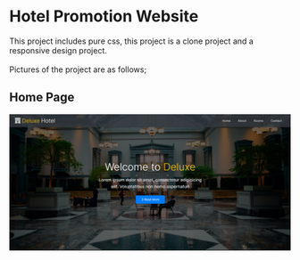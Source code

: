 # Hotel Promotion Website

This project includes pure css, this project is a clone project and a responsive design project.
<br> <br> Pictures of the project are as follows;
## Home Page
![image info](images/Homepage.png)

